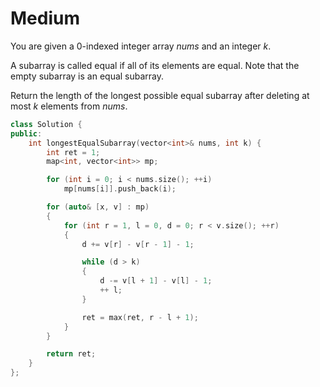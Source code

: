 # Medium

You are given a 0-indexed integer array $nums$ and an integer $k$.

A subarray is called equal if all of its elements are equal. Note that the empty subarray is an equal subarray.

Return the length of the longest possible equal subarray after deleting at most $k$ elements from $nums$.

```cpp
class Solution {
public:
    int longestEqualSubarray(vector<int>& nums, int k) {
        int ret = 1;
        map<int, vector<int>> mp;

        for (int i = 0; i < nums.size(); ++i)
            mp[nums[i]].push_back(i);

        for (auto& [x, v] : mp)
        {
            for (int r = 1, l = 0, d = 0; r < v.size(); ++r)
            {
                d += v[r] - v[r - 1] - 1;

                while (d > k)
                {
                    d -= v[l + 1] - v[l] - 1;
                    ++ l;
                }

                ret = max(ret, r - l + 1);
            }
        }

        return ret;
    }
};
```
